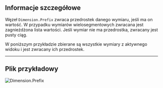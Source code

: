## Informacje szczegółowe
Węzeł `Dimension.Prefix` zwraca przedrostek danego wymiaru, jeśli ma on wartość. W przypadku wymiarów wielosegmentowych zwracana jest zagnieżdżona lista wartości. Jeśli wymiar nie ma przedrostka, zwracany jest pusty ciąg.

W poniższym przykładzie zbierane są wszystkie wymiary z aktywnego widoku i jest zwracany ich przedrostek.
___
## Plik przykładowy

![Dimension.Prefix](./Revit.Elements.Dimension.Prefix_img.jpg)
